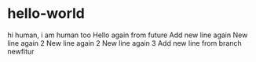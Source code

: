 # hello-world
hi human, i am human too
Hello again from future
Add new line again
New line again 2
New line again 2
New line again 3
Add new line from branch newfitur
